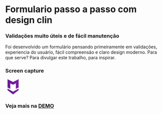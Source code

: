 # Formulario passo a passo com design clin
### Validações muito úteis e de fácil manutenção

Foi desenvolvido um formulário pensando primeiramente em validações, experiencia do usuário, fácil compreensão e claro design moderno. Para que serve? Para divulgar este trabalho, para inspirar.

### Screen capture
![Captura da tela do formulario](https://github.com/adam-p/markdown-here/raw/master/src/common/images/icon48.png "Captura da tela do formulario")

### Veja mais na [DEMO](http://codepen.io/muriloeduardo/full/KMgpzB/)
